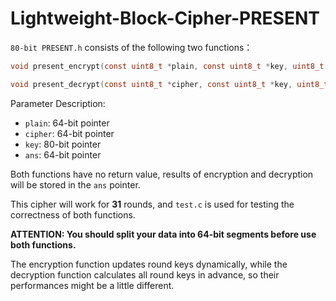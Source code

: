 # Lightweight-Block-Cipher-PRESENT

`80-bit PRESENT.h` consists of the following two functions：

```c
void present_encrypt(const uint8_t *plain, const uint8_t *key, uint8_t *ans);

void present_decrypt(const uint8_t *cipher, const uint8_t *key, uint8_t *ans);
```

Parameter Description:

* `plain`: 64-bit pointer
* `cipher`: 64-bit pointer
* `key`: 80-bit pointer
* `ans`: 64-bit pointer

Both functions have no return value, results of encryption and decryption will be stored in the `ans` pointer.

This cipher will work for **31** rounds, and `test.c` is used for testing the correctness of both functions.

**ATTENTION: You should split your data into 64-bit segments before use both functions.**

The encryption function updates round keys dynamically, while the decryption function calculates all round keys in advance, so their performances might be a little different.
